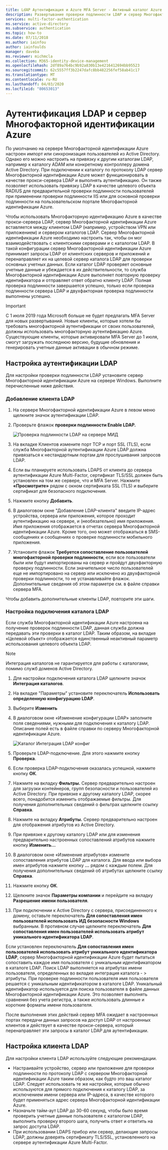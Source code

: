 ```yaml
---
title: LdAP Аутентификация и Azure MFA Server - Активный каталог Azure
description: Развертывание проверки подлинности LDAP и сервер Многофакторной идентификации Azure.
services: multi-factor-authentication
ms.service: active-directory
ms.subservice: authentication
ms.topic: how-to
ms.date: 07/11/2018
ms.author: iainfou
author: iainfoulds
manager: daveba
ms.reviewer: michmcla
ms.collection: M365-identity-device-management
ms.openlocfilehash: 2df89a764bc9b92a830b13e4216412694bb95523
ms.sourcegitcommit: 62c5557ff3b2247dafc8bb482256fef58ab41c17
ms.translationtype: MT
ms.contentlocale: ru-RU
ms.lasthandoff: 04/03/2020
ms.locfileid: "80653013"
---
```

# <a name="ldap-authentication-and-azure-multi-factor-authentication-server"></a>Аутентификация LDAP и сервер Многофакторной идентификации Azure

По умолчанию на сервере Многофакторной идентификации Azure настроен импорт или синхронизация пользователей из Active Directory. Однако его можно настроить на привязку к другим каталогам LDAP, например к каталогу ADAM или конкретному контроллеру домена Active Directory. При подключении к каталогу по протоколу LDAP сервер Многофакторной идентификации Azure может функционировать в качестве прокси-сервера LDAP и выполнять аутентификацию. Он также позволяет использовать привязку LDAP в качестве целевого объекта RADIUS для предварительной проверки подлинности пользователей при применении проверки подлинности IIS или для основной проверки подлинности на пользовательском портале Многофакторной идентификации Azure.

Чтобы использовать Многофакторную идентификацию Azure в качестве прокси-сервера LDAP, сервер Многофакторной идентификации Azure вставляется между клиентом LDAP (например, устройством VPN или приложением) и сервером каталогов LDAP. Сервер Многофакторной идентификации Azure необходимо настроить так, чтобы он мог взаимодействовать с клиентскими серверами и с каталогом LDAP. В такой конфигурации сервер Многофакторной идентификации Azure принимает запросы LDAP от клиентских серверов и приложений и перенаправляет их на целевой сервер каталога LDAP для проверки основных учетных данных. Если каталог LDAP проверяет основные учетные данные и убеждается в их действительности, то служба Многофакторной идентификации Azure выполняет повторную проверку идентификатора и отправляет ответ обратно клиенту LDAP. Полная проверка подлинности завершается успешно, только если проверка подлинности сервера LDAP и двухфакторная проверка подлинности выполнены успешно.

> [!IMPORTANT]
> С 1 июля 2019 года Microsoft больше не будет предлагать MFA Server для новых развертываний. Новые клиенты, которые хотели бы требовать многофакторной аутентификации от своих пользователей, должны использовать многофакторную аутентификацию Azure. Существующие клиенты, которые активировали MFA Server до 1 июля, смогут загружать последнюю версию, будущие обновления и генерировать учетные данные активации в обычном режиме.

## <a name="configure-ldap-authentication"></a>Настройка аутентификации LDAP

Для настройки проверки подлинности LDAP установите сервер Многофакторной идентификации Azure на сервере Windows. Выполните перечисленные ниже действия.

### <a name="add-an-ldap-client"></a>Добавление клиента LDAP

1. На сервере Многофакторной идентификации Azure в левом меню щелкните значок аутентификации LDAP.
2. Проверьте флажок **проверки подлинности Enable LDAP.**

   ![Проверка подлинности LDAP на сервере МИД](./media/howto-mfaserver-dir-ldap/ldap2.png)

3. На вкладке Клиентов измените порт TCP и порт SSL (TLS), если служба Многофакторной аутентификации Azure LDAP должна привязаться к нестандартным портам для прослушивания запросов LDAP.
4. Если вы планируете использовать LDAPS от клиента до сервера аутентификации Azure Multi-Factor, сертификат TLS/SSL должен быть установлен на том же сервере, что и MFA Server. Нажмите **«Просмотрите»** рядом с окном сертификата SSL (TLS) и выберите сертификат для безопасного подключения.
5. Нажмите кнопку **Добавить**.
6. В диалоговом окне "Добавление LDAP-клиента" введите IP-адрес устройства, сервера или приложения, которое проходит аутентификацию на сервере, и (необязательно) имя приложения. Имя приложения отображается в отчетах сервера Многофакторной идентификации Azure. Кроме того, оно может отображаться в SMS-сообщениях и сообщениях о проверке подлинности мобильного приложения.
7. Установите флажок **Требуется сопоставление пользователей многофакторной проверки подлинности**, если все пользователи были или будут импортированы на сервер и пройдут двухфакторную проверку подлинности. Если значительное число пользователей еще не импортировано на сервер или исключено из двухфакторной проверки подлинности, то не устанавливайте флажок. Дополнительные сведения об этом параметре см. в файле справки сервера MFA.

Чтобы добавить дополнительные клиенты LDAP, повторите эти шаги.

### <a name="configure-the-ldap-directory-connection"></a>Настройка подключения каталога LDAP

Если служба Многофакторной идентификации Azure настроена на получение проверок подлинности LDAP, данная служба должна передавать эти проверки в каталог LDAP. Таким образом, на вкладке «Целевой объект» отображается единственный неактивный параметр использования целевого объекта LDAP.

> [!NOTE]
> Интеграция каталогов не гарантируется для работы с каталогами, помимо служб доменов Active Directory.

1. Для настройки подключения каталога LDAP щелкните значок **Интеграция каталогов**.
2. На вкладке "Параметры" установите переключатель **Использовать определенную конфигурацию LDAP**.
3. Выберите **Изменить**
4. В диалоговом окне «Изменение конфигурации LDAP» заполните поля сведениями, нужными для подключения к каталогу LDAP. Описание полей есть в файле справки по серверу Многофакторной идентификации Azure.

    ![Каталог Интеграция LDAP конфиг](./media/howto-mfaserver-dir-ldap/ldap.png)

5. Проверьте LDAP-подключение. Для этого нажмите кнопку **Проверка**.
6. Если проверка LDAP-подключения оказалась успешной, нажмите кнопку **ОК**.
7. Нажмите на вкладку **Фильтры.** Сервер предварительно настроен для загрузки контейнеров, групп безопасности и пользователей из Active Directory. При привязке к другому каталогу LDAP, скорее всего, понадобится изменить отображаемые фильтры. Для получения дополнительных сведений о фильтрах щелкните ссылку **Справка**.
8. Нажмите на вкладку **Атрибуты.** Сервер предварительно настроен для отображения атрибутов из Active Directory.
9. При привязке к другому каталогу LDAP или для изменения предварительно настроенных сопоставлений атрибутов нажмите кнопку **Изменить…**
10. В диалоговом окне «Изменение атрибутов» измените сопоставления атрибутов LDAP для каталога. Для ввода или выбора имен атрибутов нажмите кнопку **…** рядом с каждым полем. Для получения дополнительных сведений об атрибутах щелкните ссылку **Справка**.
11. Нажмите кнопку **ОК**.
12. Щелкните значок **Параметры компании** и перейдите на вкладку **Разрешение имени пользователя**.
13. При подключении к Active Directory с сервера, присоединенного к домену, оставьте переключатель **Для сопоставления имен пользователей использовать ИД безопасности Windows** выбранным. В противном случае щелкните переключатель **Для сопоставления имен пользователей использовать атрибут уникального идентификатора LDAP**.

Если установлен переключатель **Для сопоставления имен пользователей использовать атрибут уникального идентификатора LDAP**, сервер Многофакторной идентификации Azure будет пытаться сопоставить каждое имя пользователя с уникальным идентификатором в каталоге LDAP. Поиск LDAP выполняется на атрибутах имени пользователя, определенных во вкладке интеграция каталога - > атрибуты. При проверке подлинности пользователя имя пользователя решается с уникальным идентификатором в каталоге LDAP. Уникальный идентификатор используется для поиска пользователя в файле данных Многофакторной идентификации Azure. Это позволяет выполнять сравнения без учета регистра, а также использовать длинные и короткие форматы имени пользователя.

После выполнения этих действий сервер MFA ожидает в настроенных портах передачи данных запросов на доступ LDAP от настроенных клиентов и действует в качестве прокси-сервера, который перенаправляет эти запросы в каталог LDAP для аутентификации.

## <a name="configure-ldap-client"></a>Настройка клиента LDAP

Для настройки клиента LDAP используйте следующие рекомендации.

* Настраивайте устройство, сервер или приложение для проверки подлинности по протоколу LDAP с сервером Многофакторной идентификации Azure таким образом, как будто это ваш каталог LDAP. Следует использовать те же настройки, которые обычно используются для прямого подключения к каталогу LDAP, за исключением имени сервера или IP-адреса, в качестве которого будет применяться адрес сервера Многофакторной идентификации Azure.
* Назначьте тайм-аут LDAP до 30-60 секунд, чтобы было время проверить учетные данные пользователя с каталогом LDAP, выполнить проверку второго шага, получить ответ и ответить на запрос доступа LDAP.
* При использовании LDAPS прибор или сервер, делающие запросы LDAP, должны доверять сертификату TLS/SSL, установленного на сервере аутентификации Azure Multi-Factor.
